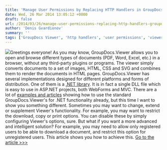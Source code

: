 ```yaml
---
title: 'Manage User Permissions by Replacing HTTP Handlers in GroupDocs.Viewer for .NET Library'
date: Wed, 26 Mar 2014 13:05:12 +0000
draft: false
url: /2014/03/26/manage-user-permissions-replacing-http-handlers-groupdocs-viewer-net-library/
author: 'Denis Gvardionov'
summary: ''
tags: ['GroupDocs Viewer', 'http handlers', 'user permissions', 'viewer for .net library', 'zArchive']
---
```


![](https://blog.groupdocs.com/wp-content/uploads/sites/4/2014/03/GD_VWR_NETIcon_114.png)Greetings everyone! As you may know, GroupDocs.Viewer allows you to open and browse different types of documents (PDF, Word, Excel, etc.) in a browser, without any third-party plugins or programs. The viewer simply converts documents to a set of images, HTML, CSS and SVG and combines them to render the documents in HTML pages. GroupDocs.Viewer has several implementations designed for different platforms and forms of distribution. One of them is a [.NET library](http://groupdocs.com/dot-net/document-viewer-library). It is in fact a single DLL file which is easy to use in ASP.NET projects, both WebForms and MVC. There are a lot of [examples and articles](https://docs.groupdocs.com/viewer/net) showing how to use the standard GroupDocs.Viewer's for .NET functionality already, but this time I want to show you something different. Sometimes you may want to change, extend or supplement Viewer's functionality. For example, you may want to restrict the download, copy or print options. You can disable these by simply configuring Viewer's options, sure. But what if you want a more advanced and intelligent solution? For example, you may need to allow only registered users to be able to download a document, and restrict this option for unregistered users. This article shows you how to achieve this. [Go to the article >>>](https://docs.groupdocs.com/viewer/net)




